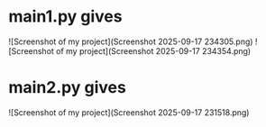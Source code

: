 # main1.py gives
![Screenshot of my project](Screenshot 2025-09-17 234305.png)
![Screenshot of my project](Screenshot 2025-09-17 234354.png)

# main2.py gives
![Screenshot of my project](Screenshot 2025-09-17 231518.png)
